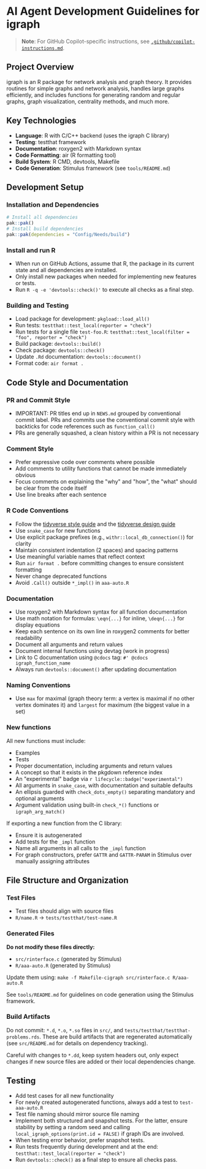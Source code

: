# AI Agent Development Guidelines for igraph

> **Note**: For GitHub Copilot-specific instructions, see [`.github/copilot-instructions.md`](.github/copilot-instructions.md).

## Project Overview

igraph is an R package for network analysis and graph theory.
It provides routines for simple graphs and network analysis, handles large graphs efficiently, and includes functions for generating random and regular graphs, graph visualization, centrality methods, and much more.

## Key Technologies

- **Language**: R with C/C++ backend (uses the igraph C library)
- **Testing**: testthat framework
- **Documentation**: roxygen2 with Markdown syntax
- **Code Formatting**: air (R formatting tool)
- **Build System**: R CMD, devtools, Makefile
- **Code Generation**: Stimulus framework (see `tools/README.md`)

## Development Setup

### Installation and Dependencies

```r
# Install all dependencies
pak::pak()
# Install build dependencies
pak::pak(dependencies = "Config/Needs/build")
```

### Install and run R

- When run on GitHub Actions, assume that R, the package in its current state and all dependencies are installed.
- Only install new packages when needed for implementing new features or tests.
- Run `R -q -e 'devtools::check()'` to execute all checks as a final step.

### Building and Testing

- Load package for development: `pkgload::load_all()`
- Run tests: `testthat::test_local(reporter = "check")`
- Run tests for a single file `test-foo.R`: `testthat::test_local(filter = "foo", reporter = "check")`
- Build package: `devtools::build()`
- Check package: `devtools::check()`
- Update `.Rd` documentation: `devtools::document()`
- Format code: `air format .`

## Code Style and Documentation

### PR and Commit Style

- IMPORTANT: PR titles end up in `NEWS.md` grouped by conventional commit label. PRs and commits use the conventional commit style with backticks for code references such as `function_call()`
- PRs are generally squashed, a clean history within a PR is not necessary

### Comment Style

- Prefer expressive code over comments where possible
- Add comments to utility functions that cannot be made immediately obvious
- Focus comments on explaining the "why" and "how", the "what" should be clear from the code itself
- Use line breaks after each sentence

### R Code Conventions

- Follow the [tidyverse style guide](https://style.tidyverse.org) and the [tidyverse design guide](https://design.tidyverse.org)
- Use `snake_case` for new functions
- Use explicit package prefixes (e.g., `withr::local_db_connection()`) for clarity
- Maintain consistent indentation (2 spaces) and spacing patterns
- Use meaningful variable names that reflect context
- Run `air format .` before committing changes to ensure consistent formatting
- Never change deprecated functions
- Avoid `.Call()` outside `*_impl()` in `aaa-auto.R`

### Documentation

- Use roxygen2 with Markdown syntax for all function documentation
- Use math notation for formulas: `\eqn{...}` for inline, `\deqn{...}` for display equations
- Keep each sentence on its own line in roxygen2 comments for better readability
- Document all arguments and return values
- Document internal functions using devtag (work in progress)
- Link to C documentation using `@cdocs` tag: `#' @cdocs igraph_function_name`
- Always run `devtools::document()` after updating documentation

### Naming Conventions

- Use `max` for maximal (graph theory term: a vertex is maximal if no other vertex dominates it) and `largest` for maximum (the biggest value in a set)

### New functions

All new functions must include:

- Examples
- Tests
- Proper documentation, including arguments and return values
- A concept so that it exists in the pkgdown reference index
- An "experimental" badge via `r lifecycle::badge("experimental")`
- All arguments in `snake_case`, with documentation and suitable defaults
- An ellipsis guarded with `check_dots_empty()` separating mandatory and optional arguments
- Argument validation using built-in `check_*()` functions or `igraph_arg_match()`

If exporting a new function from the C library:

- Ensure it is autogenerated
- Add tests for the `_impl` function
- Name all arguments in all calls to the `_impl` function
- For graph constructors, prefer `GATTR` and `GATTR-PARAM` in Stimulus over manually assigning attributes

## File Structure and Organization

### Test Files

- Test files should align with source files
- `R/name.R` → `tests/testthat/test-name.R`

### Generated Files

**Do not modify these files directly:**

- `src/rinterface.c` (generated by Stimulus)
- `R/aaa-auto.R` (generated by Stimulus)

Update them using: `make -f Makefile-cigraph src/rinterface.c R/aaa-auto.R`

See `tools/README.md` for guidelines on code generation using the Stimulus framework.

### Build Artifacts

Do not commit: `*.d`, `*.o`, `*.so` files in `src/`, and `tests/testthat/testthat-problems.rds`.
These are build artifacts that are regenerated automatically (see `src/README.md` for details on dependency tracking).

Careful with changes to `*.dd`, keep system headers out, only expect changes if new source files are added or their local dependencies change.

## Testing

- Add test cases for all new functionality
- For newly created autogenerated functions, always add a test to `test-aaa-auto.R`
- Test file naming should mirror source file naming
- Implement both structured and snapshot tests. For the latter, ensure stability by setting a random seed and calling `local_igraph_options(print.id = FALSE)` if graph IDs are involved.
- When testing error behavior, prefer snapshot tests.
- Run tests frequently during development and at the end: `testthat::test_local(reporter = "check")`
- Run `devtools::check()` as a final step to ensure all checks pass.
